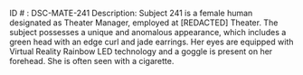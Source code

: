 ID # : DSC-MATE-241
Description: Subject 241 is a female human designated as Theater Manager, employed at [REDACTED] Theater. The subject possesses a unique and anomalous appearance, which includes a green head with an edge curl and jade earrings. Her eyes are equipped with Virtual Reality Rainbow LED technology and a goggle is present on her forehead. She is often seen with a cigarette.